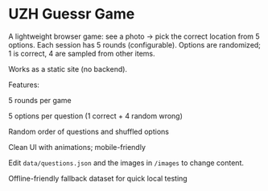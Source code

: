 # UZH Guessr Game

A lightweight browser game: see a photo → pick the correct location from 5 options.
Each session has 5 rounds (configurable). Options are randomized; 1 is correct, 4 are sampled from other items.

Works as a static site (no backend). 

Features:

5 rounds per game 

5 options per question (1 correct + 4 random wrong)

Random order of questions and shuffled options

Clean UI with animations; mobile-friendly

Edit `data/questions.json` and the images in `/images` to change content.

Offline-friendly fallback dataset for quick local testing
